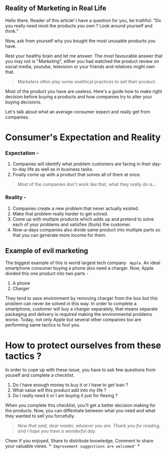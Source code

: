 ## Reality of Marketing in Real Life

Hello there, Reader of this article! I have a question for you, be truthful: "Do you really need most the products you own ? Look around yourself and think."

Now, ask from yourself why you bought the most unusable products you have. 

Rest your healthy brain and let me answer. The most favourable answer that you may not is "*Marketing*", either you had watched the product review on social media, youtube, television or your friends and relatives might own that.

> Marketers often play some unethical practices to sell their product.

Most of the product you have are useless. Here's a guide how to make right decision before buying a products and how companies try to alter your buying decisions.

Let's talk about what an average consumer expect and really get from companies. 


# Consumer's Expectation and Reality

### Expectation -
1. Companies will identify what problem customers are facing in their day-to-day life as well as in business tasks.
2. Finally come up with a product that solves all of them at once.

> Most of the companies don't work like that, what they really do is...

### Reality -
1. Companies create a new problem that never actually existed.
2. Make that problem really harder to get solved.
3. Come up with multiple products which adds up and pretend to solve each of your problems and satisfies (fools) the customer.
4. Now-a-days companies also divide same product into multiple parts so that you can generate more income for them.

## Example of evil marketing
The biggest example of this is world largest tech company ``` Apple```. 
An ideal smartphone consumer buying a phone also need a charger. Now, Apple divided this one product into two parts -
1. A phone
2. Charger

They tend to save environment by removing charger from the box but this problem can never be solved in this way. In order to complete a smartphone, customer will buy a charger separately, that means separate packaging and delivery is required making the environmental problems worse.
Today, not only Apple but several other companies too are performing same tactics to fool you. 

# How to protect ourselves from these tactics ?

In order to cope up with these issue, you have to ask few questions from youself and complete a checklist.

1. Do I have enough money to buy it or I have to get loan ?
2. What value will this product  add into my life ? 
3. Do I really need it or I am buying it just for flexing ?

When you complete this checklist, you'll get a better decision making for the products. Now, you can diffentiate between what you need and what they wanted to sell you forcefully.


> *Now that said, dear reader, whoever you are. Thank you for reading, and I hope you have a wonderful day.*

Cheer if you enjoyed, Share to distribute knowledge, Comment to share your valuable views. *```'Improvement suggestions are welcomed'``` *
